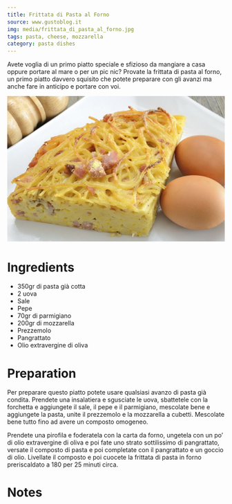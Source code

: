 ```yaml
---
title: Frittata di Pasta al Forno
source: www.gustoblog.it
img: media/frittata_di_pasta_al_forno.jpg
tags: pasta, cheese, mozzarella
category: pasta dishes
---
```


Avete voglia di un primo piatto speciale e sfizioso da mangiare a casa oppure portare al mare o per un pic nic? Provate la frittata di pasta al forno, un primo piatto davvero squisito che potete preparare con gli avanzi ma anche fare in anticipo e portare con voi.

![Frittata di Pasta al Forno](media/frittata_di_pasta_al_forno.jpg)

Ingredients
===========

* 350gr di pasta già cotta
* 2 uova
* Sale
* Pepe
* 70gr di parmigiano
* 200gr di mozzarella
* Prezzemolo
* Pangrattato
* Olio extravergine di oliva

Preparation
===========

Per preparare questo piatto potete usare qualsiasi avanzo di pasta già condita. Prendete una insalatiera e sgusciate le uova, sbattetele con la forchetta e aggiungete il sale, il pepe e il parmigiano, mescolate bene e aggiungete la pasta, unite il prezzemolo e la mozzarella a cubetti. Mescolate bene tutto fino ad avere un composto omogeneo.

Prendete una pirofila e foderatela con la carta da forno, ungetela con un po’ di olio extravergine di oliva e poi fate uno strato sottilissimo di pangrattato, versate il composto di pasta e poi completate con il pangrattato e un goccio di olio. Livellate il composto e poi cuocete la frittata di pasta in forno preriscaldato a 180 per 25 minuti circa. 

Notes
=====
